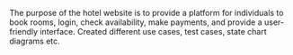 The purpose of the hotel website is to provide a platform for individuals to book rooms, login, check availability, make payments, and provide a user-friendly interface. Created different use cases, test cases, state chart diagrams etc.
